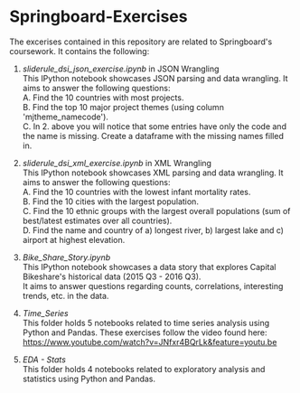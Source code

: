 # Springboard-Exercises

The excerises contained in this repository are related to Springboard's coursework. It contains the following:
  
  1. *sliderule_dsi_json_exercise.ipynb* in JSON Wrangling  
      This IPython notebook showcases JSON parsing and data wrangling. It aims to answer the following questions:  
          A. Find the 10 countries with most projects.  
          B. Find the top 10 major project themes (using column 'mjtheme_namecode').  
          C. In 2. above you will notice that some entries have only the code and the name is missing. Create a dataframe with the missing
          names filled in.  
         
  2. *sliderule_dsi_xml_exercise.ipynb* in XML Wrangling   
      This IPython notebook showcases XML parsing and data wrangling. It aims to answer the following questions:  
          A. Find the 10 countries with the lowest infant mortality rates.  
          B. Find the 10 cities with the largest population.  
          C. Find the 10 ethnic groups with the largest overall populations (sum of best/latest estimates over all countries).  
          D. Find the name and country of a) longest river, b) largest lake and c) airport at highest elevation.  
            
  3. *Bike_Share_Story.ipynb*  
      This IPython notebook showcases a data story that explores Capital Bikeshare's historical data (2015 Q3 - 2016 Q3).  
      It aims to answer questions regarding counts, correlations, interesting trends, etc. in the data.  
        
  4. *Time_Series*  
      This folder holds 5 notebooks related to time series analysis using Python and Pandas. These exercises follow the video found here: https://www.youtube.com/watch?v=JNfxr4BQrLk&feature=youtu.be  
      
  5. *EDA - Stats*  
      This folder holds 4 notebooks related to exploratory analysis and statistics using Python and Pandas.
     
